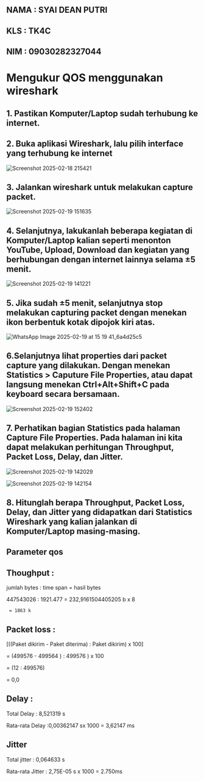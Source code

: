 ## NAMA : SYAI DEAN PUTRI
## KLS  : TK4C
## NIM  : 09030282327044

# Mengukur QOS menggunakan wireshark

## 1. Pastikan Komputer/Laptop sudah terhubung ke internet.
   
## 2. Buka aplikasi Wireshark, lalu pilih interface yang terhubung ke internet
![Screenshot 2025-02-18 215421](https://github.com/user-attachments/assets/5bd4dce5-0e03-4fad-815a-20de26d3f81c)

## 3. Jalankan wireshark untuk melakukan capture packet.
![Screenshot 2025-02-19 151635](https://github.com/user-attachments/assets/6972dfb4-4511-4d9b-970e-b06cabe02b09)

## 4. Selanjutnya, lakukanlah beberapa kegiatan di Komputer/Laptop kalian seperti menonton YouTube, Upload, Download dan kegiatan yang berhubungan dengan internet lainnya selama ±5 menit.
![Screenshot 2025-02-19 141221](https://github.com/user-attachments/assets/29573347-b320-4c16-b5ae-617f4e1420ec)


## 5. Jika sudah ±5 menit, selanjutnya stop melakukan capturing packet dengan menekan ikon berbentuk kotak dipojok kiri atas.
![WhatsApp Image 2025-02-19 at 15 19 41_6a4d25c5](https://github.com/user-attachments/assets/8bab0871-3e32-4a15-9be7-a4a91d5eab86)

## 6.Selanjutnya lihat properties dari packet capture yang dilakukan. Dengan menekan Statistics > Caputure File Properties, atau dapat langsung menekan Ctrl+Alt+Shift+C pada keyboard secara bersamaan. 
![Screenshot 2025-02-19 152402](https://github.com/user-attachments/assets/6029e645-f5c0-443b-b194-6f188568e2a9)

## 7. Perhatikan bagian Statistics pada halaman Capture File Properties. Pada halaman ini kita dapat melakukan perhitungan Throughput, Packet Loss, Delay, dan Jitter.
![Screenshot 2025-02-19 142029](https://github.com/user-attachments/assets/e5062c4b-1233-4866-b704-4639f4711391)

![Screenshot 2025-02-19 142154](https://github.com/user-attachments/assets/ea547ab8-116a-4f8b-9685-96f33a733723)


## 8. Hitunglah berapa Throughput, Packet Loss, Delay, dan Jitter yang didapatkan dari Statistics Wireshark yang kalian jalankan di Komputer/Laptop masing-masing. 

## Parameter qos 

## Thoughput :

jumlah bytes : time span = hasil bytes

447543026 : 1921.477 = 232,9161504405205  b x 8 

     = 1863 k



## Packet loss :

[((Paket dikirim - Paket diterima)  : Paket dikirim) x 100]
	
 = (499576  - 499564 ) : 499576  ) x 100

 = (12 : 499576)

   = 0,0


## Delay :

Total Delay 	: 8,521319 s	


Rata-rata Delay :0,00362147 sx 1000 = 3,62147 ms 



## Jitter

Total jitter	 : 0,064633 s


Rata-rata Jitter : 2,75E-05 s x 1000 = 2.750ms


